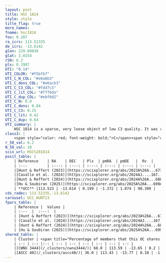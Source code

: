 ```yaml
---
layout: post
title: HSC 1814
style: style
title_flag: true
more_names: 
fname: hsc1814
fov: 0.207
ra_icrs: 113.52335
de_icrs: -13.6142
glon: 229.89838
glat: 3.0254
r50: 6.2
plx: 0.1987
UTI: "0.14"
UTI_COLOR: "#f5bfb7"
UTI_C_N_COL: "#e0a6b3"
UTI_C_dens_COL: "#e6acb3"
UTI_C_C3_COL: "#fdd7c3"
UTI_C_lit_COL: "#fff6da"
UTI_C_dup_COL: "#ebf6d2"
UTI_C_N: 0.0
UTI_C_dens: 0.04
UTI_C_C3: 0.25
UTI_C_lit: 0.42
UTI_C_dup: 0.64
UTI_summary: |
    HSC 1814 is a sparse, very loose object of low C3 quality. It was recently reported in the literature.<br><br>This is likely a unique object, which shares a moderate percentage of members with at least one previously reported entry.<br><br><span style="color: #99180f; font-weight: bold;">Warning: </span>contains less than 25 stars with <i>P>0.5</i> estimated.
class3: |
    <span style="color: red; font-weight: bold;">C</span><span style="color: red; font-weight: bold;">C</span>
r_50_val: 6.2
N_50_val: 18
scix_url: HSC%201814
posit_table: |
    | Reference    | RA    | DEC   | Plx  | pmRA  | pmDE   |  Rv  |
    | :---         | :---: | :---: | :---: | :---: | :---: | :---: |
    |[Hunt & Reffert (2023)](https://scixplorer.org/abs/2023A%26A...673A.114H) | 113.479 | -13.56 | 0.2 | -1.343 | 1.831 | 67.769 |
    |[Cavallo et al. (2024)](https://scixplorer.org/abs/2024AJ....167...12C) | 113.565 | -13.636 | 0.202 | -- | -- | -- |
    |[Hunt & Reffert (2024)](https://scixplorer.org/abs/2024A%26A...686A..42H) | 113.479 | -13.56 | 0.2 | -1.343 | 1.831 | 67.769 |
    |[Hu & Soubiran (2025)](https://scixplorer.org/abs/2025A%26A...699A.246H) | 113.565 | -13.636 | -- | -- | -- | -- |
    | **UCC** |113.523 | -13.614 | 0.199 | -1.372 | 1.874 | 90.309 | 
cds_radec: 113.52335,-13.6142
carousel: UCC_HUNT23
fpars_table: |
    | Reference |  Values |
    | :---  |  :---:  |
    | [Hunt & Reffert (2023)](https://scixplorer.org/abs/2023A%26A...673A.114H) | `AV50=0.888, diffAV50=1.922, MOD50=13.446, logAge50=8.396` |
    | [Cavallo et al. (2024)](https://scixplorer.org/abs/2024AJ....167...12C) | `AV50=0.65, dMod50=13.07, logAge50=8.71, [Fe/H]50=0.32` |
    | [Hunt & Reffert (2024)](https://scixplorer.org/abs/2024A%26A...686A..42H) | `MassJ=150.956` |
    | [Hu & Soubiran (2025)](https://scixplorer.org/abs/2025A%26A...699A.246H) | `MA22=-0.16, MA23f=-0.48, MZ23=-0.57, MK24=-0.33, MF24=-0.28` |
shared_table: |
    | Cluster | <span title="Percentage of members that this OC shares with the ones listed">%</span>   | RA   | DEC   | Plx   | pmRA  | pmDE  | Rv | UTI |
    | :-: | :-: |:-: | :-: | :-: | :-: | :-: | :-: | :-: |
    |[CWNU 3444](/_clusters/cwnu3444/)| 68.0 | 113.59 | -13.65 | 0.2 | -1.37 | 1.87 | 77.28 |0.03 |
    |[ASCC 40](/_clusters/ascc40/)| 36.0 | 113.43 | -13.77 | 0.18 | -1.38 | 1.74 | 95.1 |0.32 |
---
```

